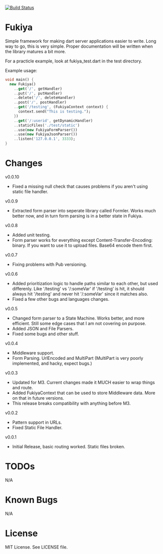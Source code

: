 [![Build Status](https://drone.io/github.com/Daegalus/fukiya/status.png)](https://drone.io/github.com/Daegalus/fukiya/latest)

Fukiya
======
Simple framework for making dart server applications easier to write. Long way to go, this is very simple.
Proper documentation will be written when the library matures a bit more.

For a practicle example, look at fukiya_test.dart in the test directory.

Example usage:
```dart
void main() {
  new Fukiya()
    ..get('/', getHandler)
    ..put('/', putHandler)
    ..delete('/', deleteHandler)
    ..post('/', postHandler)
    ..get('/testing', (FukiyaContext context) {
      context.send("This is testing.");
    })
    ..get('/:userid', getDynamicHandler)
    ..staticFiles('./test/static')
    ..use(new FukiyaFormParser())
    ..use(new FukiyaJsonParser())
    ..listen('127.0.0.1', 3333);
}
```

Changes
=======
v0.0.10
- Fixed a missing null check that causes problems if you aren't using static file handler.

v0.0.9
- Extracted form parser into seperate library called Formler. Works much better now, and in turn form parsing is in a better state in Fukiya.

v0.0.8
- Added unit testing.
- Form parser works for everything except Content-Transfer-Encoding: binary. If you want to use it to upload files. Base64 encode them first.

v0.0.7
- Fixing problems with Pub versioning.

v0.0.6
- Added prioritization logic to handle paths similar to each other, but used differenly. Like '/testing' vs '/:someVar' if '/testing' is hit, it should always hit '/testing' and never hit '/:someVar' since it matches also.
- Fixed a few other bugs and languages changes.

v0.0.5
- Changed form parser to a State Machine. Works better, and more efficient. Still some edge cases that I am not covering on purpose.
- Added JSON and File Parsers.
- Fixed some bugs and other stuff.

v0.0.4
- Middleware support.
- Form Parsing. UrlEncoded and MultiPart (MultiPart is very poorly implemented, and hacky, expect bugs.)

v0.0.3
- Updated for M3. Current changes made it MUCH easier to wrap things and route.
- Added FukiyaContext that can be used to store Middleware data. More on that in future versions.
- This release breaks compatibility with anything before M3.

v0.0.2
- Pattern support in URLs.
- Fixed Static File Handler.

v0.0.1
- Initial Release, basic routing worked. Static files broken.

TODOs
=====
N/A

Known Bugs
==========
N/A

License
=======
MIT License. See LICENSE file.
